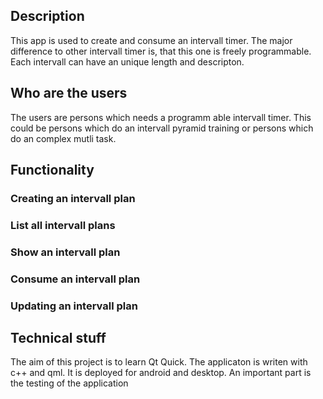 ## Description

This app is used to create and consume an intervall timer. The major difference to other intervall timer is, that this one is freely programmable. Each intervall can have an unique length and descripton.

## Who are the users

The users are persons which needs a programm able intervall timer. This could be persons which do an intervall pyramid training or persons which do an complex mutli task.

## Functionality

### Creating an intervall plan

### List all intervall plans

### Show an intervall plan

### Consume an intervall plan

### Updating an intervall plan


## Technical stuff
The aim of this project is to learn Qt Quick. The applicaton is writen with c++ and qml. It is deployed for android and desktop. An important part is the testing of the application